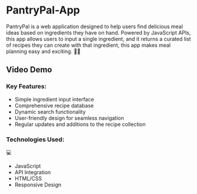 # PantryPal-App
PantryPal is a web application designed to help users find delicious meal ideas based on ingredients they have on hand. Powered by JavaScript APIs, this app allows users to input a single ingredient, and it returns a curated list of recipes they can create with that ingredient, this app makes meal planning easy and exciting. 🧑‍🍳

<h2>Video Demo </h2>


<h3>Key Features:</h3>
<ul>
<li>Simple ingredient input interface</li>
<li>Comprehensive recipe database</li>
<li>Dynamic search functionality</li>
<li>User-friendly design for seamless navigation</li>
<li>Regular updates and additions to the recipe collection</li>
</ul>

<h3>Technologies Used:</h3> 💻
<ul>
<li>JavaScript</li>
<li>API Integration</li>
<li>HTML/CSS</li>
<li>Responsive Design</li>
</ul>
